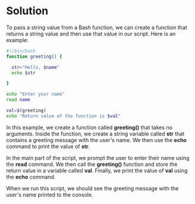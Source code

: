 # Solution

To pass a string value from a Bash function, we can create a function that returns a string value and then use that value in our script. Here is an example:

```bash
#!/bin/bash
function greeting() {

  str="Hello, $name"
  echo $str

}

echo "Enter your name"
read name

val=$(greeting)
echo "Return value of the function is $val"
```

In this example, we create a function called **greeting()** that takes no arguments. Inside the function, we create a string variable called **str** that contains a greeting message with the user's name. We then use the **echo** command to print the value of **str**.

In the main part of the script, we prompt the user to enter their name using the **read** command. We then call the **greeting()** function and store the return value in a variable called **val**. Finally, we print the value of **val** using the **echo** command.

When we run this script, we should see the greeting message with the user's name printed to the console.
